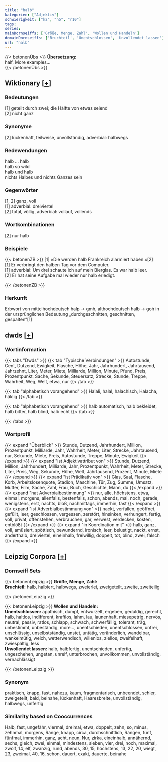 ```yaml
---
title: "halb"
kategorien: ["Adjektiv"]
schwierigkeit: ["k2", "h5", "r10"]
tags:
series:
mainDornseiffs: ['Größe, Menge, Zahl', 'Wollen und Handeln']
domainDornseiffs: ['Bruchteil', 'Unentschlossen', 'Unvollendet lassen']
url: "halb"
---
```


{{< betonenÜbs >}}
**Übersetzung:**  
half, More examples...  
{{< /betonenÜbs >}}

## Wiktionary [[+](https://de.wiktionary.org/wiki/halb)]

### Bedeutungen
[1] geteilt durch zwei; die Hälfte von etwas seiend  
[2] nicht ganz  

### Synonyme
[2] lückenhaft, teilweise, unvollständig, adverbial: halbwegs  

### Redewendungen
halb … halb  
halb so wild  
halb und halb  
nichts Halbes und nichts Ganzes sein  

### Gegenwörter
[1, 2] ganz, voll  
[1] adverbial: dreiviertel  
[2] total, völlig, adverbial: vollauf, vollends  

### Wortkombinationen
[2] nur halb  

### Beispiele
{{< betonenZB >}}
[1] »Die werden halb Frankreich alarmiert haben.«[2]  
[1] Er verbringt den halben Tag vor dem Computer.  
[1] adverbial: Um drei schaute ich auf mein Bierglas. Es war halb leer.  
[2] Er hat seine Aufgabe mal wieder nur halb erledigt.  

{{< /betonenZB >}}
### Herkunft
Erbwort von mittelhochdeutsch halp → gmh, althochdeutsch halb → goh in der ursprünglichen Bedeutung „durchgeschnitten, geschnitten, gespalten“[1]  



## dwds [[+](https://www.dwds.de/wb/halb)]

### Wortinformation
{{< tabs "Dwds" >}}
{{< tab "Typische Verbindungen" >}}
Autostunde, Cent, Dutzend, Ewigkeit, Flasche, Höhe, Jahr, Jahrhundert, Jahrtausend, Jahrzehnt, Liter, Meter, Miete, Milliarde, Million, Minute, Pfund, Preis, Prozentpunkt, Sache, Sekunde, Steuersatz, Strecke, Stunde, Treppe, Wahrheit, Weg, Welt, etwa, nur
{{< /tab >}}

{{< tab "alphabetisch vorangehend" >}}
Halali, halal, halachisch, Halacha, häklig
{{< /tab >}}

{{< tab "alphabetisch vorangehend" >}}
halb automatisch, halb bekleidet, halb bitter, halb blind, halb echt
{{< /tab >}}

{{< /tabs >}}

### Wortprofil
{{< expand "Überblick" >}} Stunde, Dutzend, Jahrhundert, Million, Prozentpunkt, Milliarde, Jahr, Wahrheit, Meter, Liter, Strecke, Jahrtausend, nur, Sekunde, Miete, Preis, Autostunde, Treppe, Minute, Ewigkeit {{< /expand >}}
{{< expand "ist Adjektivattribut von" >}} Stunde, Dutzend, Million, Jahrhundert, Milliarde, Jahr, Prozentpunkt, Wahrheit, Meter, Strecke, Liter, Preis, Weg, Sekunde, Höhe, Welt, Jahrtausend, Prozent, Minute, Miete {{< /expand >}}
{{< expand "ist Prädikativ von" >}} Glas, Saal, Flasche, Korb, Arbeitslosenquote, Stadion, Maschine, Tür, Zug, Summe, Umsatz, Mutter, Film, Sache, Zahl, Frau, Buch, Geschichte, Mann, du {{< /expand >}}
{{< expand "hat Adverbialbestimmung" >}} nur, alle, höchstens, etwa, einmal, morgens, allenfalls, bestenfalls, schon, abends, mal, noch, gerade, wenigstens, erst, nachts, bloß, nachmittags, immerhin, fast {{< /expand >}}
{{< expand "ist Adverbialbestimmung von" >}} nackt, verfallen, geöffnet, gefüllt, leer, geschlossen, vergessen, zerstört, hinsinken, verhungert, fertig, voll, privat, offenstehen, verbrauchen, gar, verwest, verdecken, kosten, entblößt {{< /expand >}}
{{< expand "in Koordination mit" >}} halb, ganz, voll, amüsiert, spöttisch, bewundernd, ironisch, leer, belustigt, nackt, ernst, anderthalb, dreiviertel, eineinhalb, freiwillig, doppelt, tot, blind, zwei, falsch {{< /expand >}}

## Leipzig Corpora [[+](https://corpora.uni-leipzig.de/en/res?word=halb&corpusId=deu_newscrawl-public_2018)]

### Dornseiff Sets
{{< betonenLeipzig >}}
**Größe, Menge, Zahl:**  
**Bruchteil:** halb, halbiert, halbwegs, zweierlei, zweigeteilt, zweite, zweiteilig  

{{< /betonenLeipzig >}}


{{< betonenLeipzig >}}
**Wollen und Handeln:**  
**Unentschlossen:** apathisch, dumpf, entwurzelt, ergeben, geduldig, gerecht, halb, haltlos, indifferent, kraftlos, lahm, lau, launenhaft, miesepetrig, nervös, neutral, passiv, ratlos, schlapp, schwach, schwerfällig, tolerant, träg, unbestimmt, unbeständig, more..., unentschieden, unentschlossen, unfrei, unschlüssig, unselbstständig, unstet, untätig, veränderlich, wandelbar, wankelmütig, weich, wetterwendisch, willenlos, ziellos, zweifelhaft, zwiespältig, less  
**Unvollendet lassen:** halb, halbfertig, unentschieden, unfertig, ungeschehen, ungetan, unreif, unterbrochen, unvollkommen, unvollständig, vernachlässigt  

{{< /betonenLeipzig >}}

### Synonym
praktisch, knapp, fast, nahezu, kaum, fragmentarisch, unbeendet, schier, zweigeteilt, bald, beinahe, lückenhaft, Haaresbreite, unvollständig, halbwegs, unfertig


### Similarity based on Cooccurrences
Halb, fast, ungefähr, viermal, dreimal, etwa, doppelt, zehn, so, minus, zehnmal, morgens, Ränge, knapp, circa, durchschnittlich, Rängen, fünf, fünfmal, immerhin, ganz, acht, neun, Nur, zirka, eineinhalb, annähernd, sechs, gleich, zwei, einmal, mindestens, sieben, vier, drei, noch, maximal, zwölf, 14, elf, zwanzig, rund, abends, 30, 15, höchstens, 13, 22, 20, wiegt, 23, zweimal, 40, 16, schon, dauert, exakt, dauerte, beinahe


